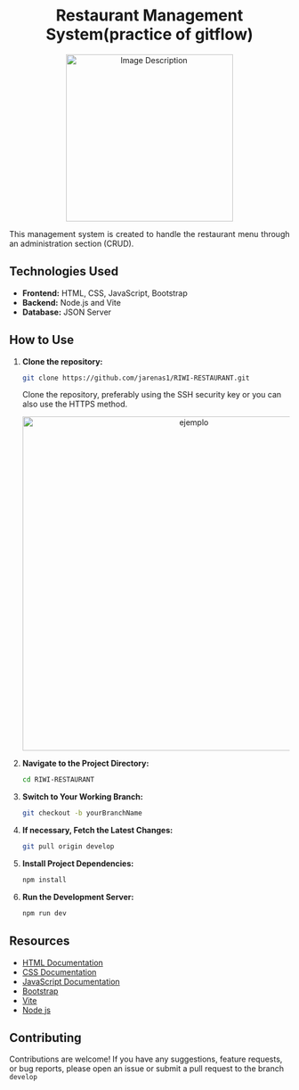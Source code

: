 # <div align="center">Restaurant Management System(practice of gitflow)
</div>

<div align="center"><img src="https://cdn.vox-cdn.com/uploads/chorus_image/image/62582192/IMG_2025.280.jpg" alt="Image Description" width="300"></div>

<p align="justify">This management system is created to handle the restaurant menu through an administration section (CRUD).</p>

## Technologies Used

- **Frontend:** HTML, CSS, JavaScript, Bootstrap 
- **Backend:** Node.js and Vite
- **Database:** JSON Server 

## How to Use

1. **Clone the repository:**
   ```bash
   git clone https://github.com/jarenas1/RIWI-RESTAURANT.git
   ```
   Clone the repository, preferably using the SSH security key or you can also use the HTTPS method.
    <p align="center"><img src="https://happygitwithr.com/img/github-https-or-ssh-url-annotated.png" width="600" alt="ejemplo"></p>
2. **Navigate to the Project Directory:**
   ```bash
   cd RIWI-RESTAURANT
   ```
3. **Switch to Your Working Branch:**
   ```bash
   git checkout -b yourBranchName
   ```
4. **If necessary, Fetch the Latest Changes:**
    ```bash
   git pull origin develop
   ```
5. **Install Project Dependencies:**
    ```bash
   npm install
   ```
6. **Run the Development Server:**
    ```bash
   npm run dev
   ```

## Resources

- [HTML Documentation](https://developer.mozilla.org/es/docs/Web/HTML)
- [CSS Documentation](https://developer.mozilla.org/es/docs/Web/CSS)
- [JavaScript Documentation](https://developer.mozilla.org/es/docs/Web/JavaScript)
- [Bootstrap](https://getbootstrap.com/)
- [Vite](https://vitejs.dev/)
- [Node js](https://nodejs.org/en/)

## Contributing

Contributions are welcome! If you have any suggestions, feature requests, or bug reports, please open an issue or submit a pull request to the branch ```develop```

